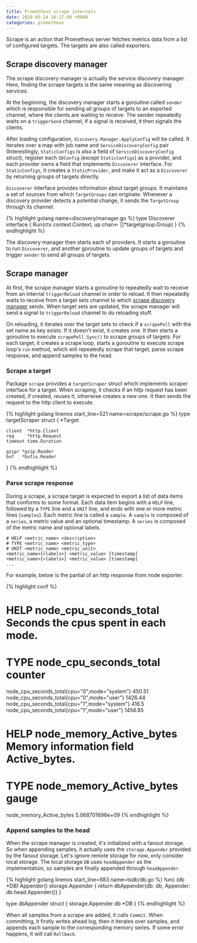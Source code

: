 ```yaml
---
title: Prometheus scrape internals
date: 2020-05-24 16:17:00 +0800
categories: prometheus
---
```


Scrape is an action that Prometheus server fetches metrics data from a list of
configured targets. The targets are also called exporters.

## Scrape discovery manager

The scrape discovery manager is actually the service discovery manager. Here,
finding the scrape targets is the same meaning as discovering services.

At the beginning, the discovery manager starts a goroutine called `sender` which
is responsible for sending all groups of targets to an exported channel, where the
clients are waiting to receive. The sender repeatedly waits on a `triggerSend`
channel, if a signal is received, it then signals the clients.

After loading configuration, `discovery.Manager.ApplyConfig` will be called. It
iterates over a map with job name and `ServiceDiscoveryConfig` pair
(Interestingly, `StaticConfigs` is also a field of `ServiceDiscoveryConfig`
struct), register each `SDConfig` (except `StaticConfigs`) as a provider, and each
provider owns a field that implements `Discoverer` interface. For
`StaticConfigs`, it creates a `StaticProvider`, and make it act as a
`Discoverer` by returning groups of targets directly.

`Discoverer` interface provides information about target groups. It maintains a set
of sources from which `TargetGroups` can originate. Whenever a discovery provider
detects a potential change, it sends the `TargetGroup` through its channel.

{% highlight golang name=discovery/manager.go %}
type Discoverer interface {
	Run(ctx context.Context, up chan<- []*targetgroup.Group)
}
{% endhighlight %}

The discovery manager then starts each of providers. It starts a goroutine to
run `Discoverer`, and another goroutine to update groups of targets and trigger
`sender` to send all groups of targets.

## Scrape manager

At first, the scrape manager starts a goroutine to repeatedly wait to receive
from an internal `triggerReload` channel in order to reload. It then repeatedly
waits to receive from a target sets channel to which [scrape discovery
manager](#scrape-discovery-manager) sends. When target sets are updated, the
scrape manager will send a signal to `triggerReload` channel to do reloading
stuff.

On reloading, it iterates over the target sets to check if a `scrapePoll` with
the set name as key exists. If it doesn't exist, it creates one. It then starts
a goroutine to execute `scrapePoll.Sync()` to scrape groups of targets. For each
target, it creates a scrape loop, starts a goroutine to execute scrape loop's
`run` method, which will repeatedly scrape that target, parse scrape response,
and append samples to the head.

### Scrape a target

Package `scrape` provides a `targetScraper` struct which implements scraper
interface for a target. When scraping, it checks if an http request has been
created, if created, reuses it, otherwise creates a new one. It then sends the
request to the http client to execute.

{% highlight golang linenos start_line=521 name=scrape/scrape.go %}
type targetScraper struct {
	*Target

	client  *http.Client
	req     *http.Request
	timeout time.Duration

	gzipr *gzip.Reader
	buf   *bufio.Reader
}
{% endhighlight %}

### Parse scrape response

During a scrape, a scrape target is expected to export a list of data items that
conforms to some format. Each data item begins with a `HELP` line, followed by a
`TYPE` line and a `UNIT` line, and ends with one or more metric lines
(`samples`). Each metric line is called a `sample`. A `sample` is composed of a
`series`, a metric value and an optional timestamp. A `series` is composed of
the metric name and optional labels.

```
# HELP <metric_name> <description>
# TYPE <metric_name> <metric_type>
# UNIT <metric_name> <metric_unit>
<metric_name>{<labels>} <metric_value> [timestamp]
<metric_name>{<labels>} <metric_value> [timestamp]
...
```

For example, below is the partial of an http response from node exporter.

{% highlight conf %}
# HELP node_cpu_seconds_total Seconds the cpus spent in each mode.
# TYPE node_cpu_seconds_total counter
node_cpu_seconds_total{cpu="0",mode="system"} 450.51
node_cpu_seconds_total{cpu="0",mode="user"} 1426.44
node_cpu_seconds_total{cpu="1",mode="system"} 416.5
node_cpu_seconds_total{cpu="1",mode="user"} 1456.85
# HELP node_memory_Active_bytes Memory information field Active_bytes.
# TYPE node_memory_Active_bytes gauge
node_memory_Active_bytes 5.068701696e+09
{% endhighlight %}

### Append samples to the head

When the scrape manager is created, it's initialized with a fanout storage. So
when appending samples, it actually uses the `storage.Appender` provided by the
fanout storage. Let's ignore remote storage for now, only consider local
storage. The local storage `DB` uses `headAppender` as the implementation, so
samples are finally appended through `headAppender`.

{% highlight golang linenos start_line=683 name=tsdb/db.go %}
func (db *DB) Appender() storage.Appender {
	return dbAppender{db: db, Appender: db.head.Appender()}
}

type dbAppender struct {
	storage.Appender
	db *DB
}
{% endhighlight %}

When all samples from a scrape are added, it calls `Commit`. When committing, it
firstly writes ahead log, then it iterates over samples, and appends each sample
to the corresponding memory series. If some error happens, it will call `Rollback`.
